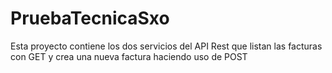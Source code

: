 # PruebaTecnicaSxo

Esta proyecto contiene los dos servicios del API Rest que listan las facturas con GET y crea una nueva factura haciendo uso de POST

